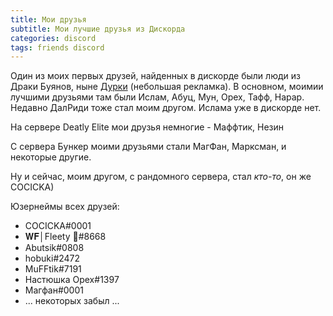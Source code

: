 ```yaml
---
title: Мои друзья
subtitle: Мои лучшие друзья из Дискорда
categories: discord
tags: friends discord 
---
```


Один из моих первых друзей, найденных в дискорде были люди из Драки Буянов, ныне [Дурки](https://discord.gg/6BYDdd94Sq) (небольшая рекламка). В основном, моимии лучшими друзьями там были Ислам, Абуц, Мун, Орех, Тафф, Нарар. Недавно ДалРиди тоже стал моим другом. Ислама уже в дискорде нет.

На сервере Deatly Elite мои друзья немногие - Маффтик, Незин

С сервера Бункер моими друзьями стали МагФан, Марксман, и некоторые другие.

Ну и сейчас, моим другом, с рандомного сервера, стал *кто-то*, он же COCICKA)

Юзернеймы всех друзей:
- COCICKA#0001
- 𝐖𝐅│Fleety 🌙#8668
- Abutsik#0808
- hobuki#2472
- MuFFtik#7191
- Настюшка Орех#1397
- Магфaн#0001
- ... некоторых забыл ...
